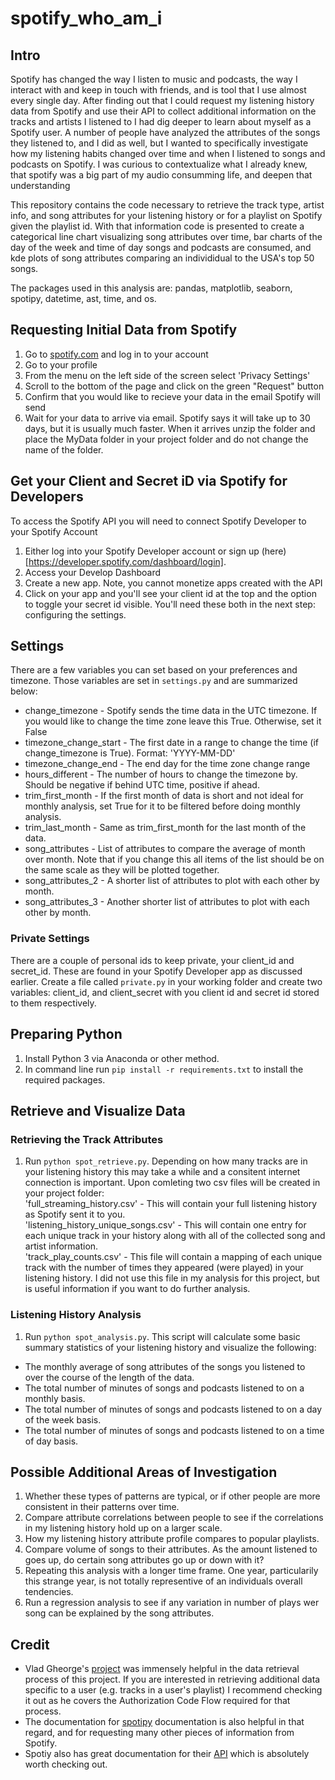 # spotify_who_am_i

## Intro  
Spotify has changed the way I listen to music and podcasts, the way I interact with and keep in touch with friends, and is tool that I use almost every single day. After finding out that I could request my listening history data from Spotify and use their API to collect additional information on the tracks and artists I listened to I had dig deeper to learn about myself as a Spotify user. A number of people have analyzed the attributes of the songs they listened to, and I did as well, but I wanted to specifically investigate how my listening habits changed over time and when I listened to songs and podcasts on Spotify. I was curious to contextualize what I already knew, that spotify was a big part of my audio consumming life, and deepen that understanding 

This repository contains the code necessary to retrieve the track type, artist info, and song attributes for your listening history or for a playlist on Spotify given the playlist id. With that information code is presented to create a categorical line chart visualizing song attributes over time, bar charts of the day of the week and time of day songs and podcasts are consumed, and kde plots of song attributes comparing an individidual to the USA's top 50 songs. 

The packages used in this analysis are: pandas, matplotlib, seaborn, spotipy, datetime, ast, time, and os. 

## Requesting Initial Data from Spotify
1. Go to [spotify.com](https://www.spotify.com/us/home/) and log in to your account
2. Go to your profile
3. From the menu on the left side of the screen select 'Privacy Settings'
4. Scroll to the bottom of the page and click on the green "Request" button
5. Confirm that you would like to recieve your data in the email Spotify will send
6. Wait for your data to arrive via email. Spotify says it will take up to 30 days, but it is usually much faster. When it arrives unzip the folder and place the MyData folder in your project folder and do not change the name of the folder. 

## Get your Client and Secret iD via Spotify for Developers
To access the Spotify API you will need to connect Spotify Developer to your Spotify Account
1. Either log into your Spotify Developer account or sign up (here)[https://developer.spotify.com/dashboard/login].
2. Access your Develop Dashboard
3. Create a new app. Note, you cannot monetize apps created with the API
4. Click on your app and you'll see your client id at the top and the option to toggle your secret id visible. You'll need these both in the next step: configuring the settings. 

## Settings
There are a few variables you can set based on your preferences and timezone. Those variables are set in `settings.py` and are summarized below: <br>
- change_timezone - Spotify sends the time data in the UTC timezone. If you would like to change the time zone leave this True. Otherwise, set it False <br>
- timezone_change_start - The first date in a range to change the time (if change_timezone is True). Format: 'YYYY-MM-DD' <br>
- timezone_change_end - The end day for the time zone change range <br>
- hours_different - The number of hours to change the timezone by. Should be negative if behind UTC time, positive if ahead. <br>
- trim_first_month - If the first month of data is short and not ideal for monthly analysis, set True for it to be filtered before doing monthly analysis. <br>
- trim_last_month - Same as trim_first_month for the last month of the data.<br>
- song_attributes - List of attributes to compare the average of month over month. Note that if you change this all items of the list should be on the same scale as they will be plotted together. <br>
- song_attributes_2 - A shorter list of attributes to plot with each other by month. <br>
- song_attributes_3 - Another shorter list of attributes to plot with each other by month. <br>
### Private Settings
There are a couple of personal ids to keep private, your client_id and secret_id. These are found in your Spotify Developer app as discussed earlier. Create a file called `private.py` in your working folder and create two variables: client_id, and client_secret with you client id and secret id stored to them respectively. 

## Preparing Python
1. Install Python 3 via Anaconda or other method. 
2. In command line run `pip install -r requirements.txt` to install the required packages.

## Retrieve and Visualize Data
### Retrieving the Track Attributes
1. Run `python spot_retrieve.py`. Depending on how many tracks are in your listening history this may take a while and a consitent internet connection is important. Upon comleting two csv files will be created in your project folder: <br>
'full_streaming_history.csv' -  This will contain your full listening history as Spotify sent it to you.<br>
'listening_history_unique_songs.csv' - This will contain one entry for each unique track in your history along with all of the collected song and artist information. <br>
'track_play_counts.csv' - This file will contain a mapping of each unique track with the number of times they appeared (were played) in your listening history. I did not use this file in my analysis for this project, but is useful information if you want to do further analysis. <br>
### Listening History Analysis
1. Run `python spot_analysis.py`. This script will calculate some basic summary statistics of your listening history and visualize the following: <br> 
- The monthly average of song attributes of the songs you listened to over the course of the length of the data.<br>
- The total number of minutes of songs and podcasts listened to on a monthly basis. <br>
- The total number of minutes of songs and podcasts listened to on a day of the week basis. <br>
- The total number of minutes of songs and podcasts listened to on a time of day basis. 

## Possible Additional Areas of Investigation
1. Whether these types of patterns are typical, or if other people are more consistent in their patterns over time.
2. Compare attribute correlations between people to see if the correlations in my listening history hold up on a larger scale.
3. How my listening history attribute profile compares to popular playlists.
4. Compare volume of songs to their attributes. As the amount listened to goes up, do certain song attributes go up or down with it?
5. Repeating this analysis with a longer time frame. One year, particularily this strange year, is not totally representive of an individuals overall tendencies. 
6. Run a regression analysis to see if any variation in number of plays wer song can be explained by the song attributes.


## Credit
- Vlad Gheorge's [project](https://github.com/vlad-ds/spoty-records) was immensely helpful in the data retrieval process of this project. If you are interested in retrieving additional data specific to a user (e.g. tracks in a user's playlist) I recommend checking it out as he covers the Authorization Code Flow required for that process. 
- The documentation for [spotipy](https://spotipy.readthedocs.io/en/2.18.0/) documentation is also helpful in that regard, and for requesting many other pieces of information from Spotify.
- Spotiy also has great documentation for their [API](https://developer.spotify.com/documentation/web-api/) which is absolutely worth checking out. 
